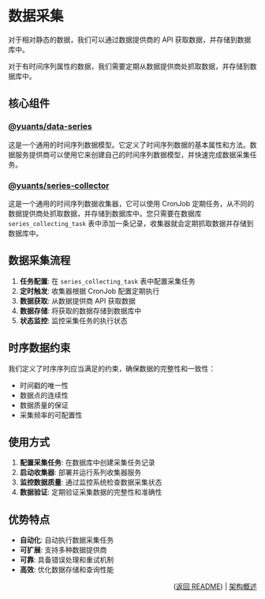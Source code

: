 # 数据采集

对于相对静态的数据，我们可以通过数据提供商的 API 获取数据，并存储到数据库中。

对于有时间序列属性的数据，我们需要定期从数据提供商处抓取数据，并存储到数据库中。

## 核心组件

### [@yuants/data-series](./packages/@yuants-data-series.md)

这是一个通用的时间序列数据模型。它定义了时间序列数据的基本属性和方法。数据服务提供商可以使用它来创建自己的时间序列数据模型，并快速完成数据采集任务。

### [@yuants/series-collector](apps/series-collector)

这是一个通用的时间序列数据收集器，它可以使用 CronJob 定期任务，从不同的数据提供商处抓取数据，并存储到数据库中。您只需要在数据库 `series_collecting_task` 表中添加一条记录，收集器就会定期抓取数据并存储到数据库中。

## 数据采集流程

1. **任务配置**: 在 `series_collecting_task` 表中配置采集任务
2. **定时触发**: 收集器根据 CronJob 配置定期执行
3. **数据获取**: 从数据提供商 API 获取数据
4. **数据存储**: 将获取的数据存储到数据库中
5. **状态监控**: 监控采集任务的执行状态

## 时序数据约束

我们定义了时序序列应当满足的约束，确保数据的完整性和一致性：

- 时间戳的唯一性
- 数据点的连续性
- 数据质量的保证
- 采集频率的可配置性

## 使用方式

1. **配置采集任务**: 在数据库中创建采集任务记录
2. **启动收集器**: 部署并运行系列收集器服务
3. **监控数据质量**: 通过监控系统检查数据采集状态
4. **数据验证**: 定期验证采集数据的完整性和准确性

## 优势特点

- **自动化**: 自动执行数据采集任务
- **可扩展**: 支持多种数据提供商
- **可靠**: 具备错误处理和重试机制
- **高效**: 优化数据存储和查询性能

<p align="right">(<a href="../../README.md">返回 README</a>) | <a href="architecture-overview.md">架构概述</a></p>
